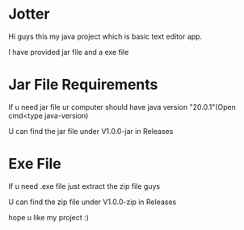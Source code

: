 # Jotter
Hi guys this my java project which is basic text editor app.

I have provided jar file and a exe file 

# Jar File Requirements 
If u need jar file ur computer should have java version "20.0.1"(Open cmd<type java-version)

U can find the jar file under V1.0.0-jar in Releases

# Exe File
If u need .exe file just extract the zip file guys

U can find the zip file under V1.0.0-zip in Releases

hope u like my project :)
